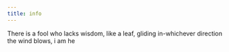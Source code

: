 ```yaml
---
title: info
---
```


There is a fool who lacks wisdom, like a leaf, gliding in-whichever direction the wind blows, i am he






